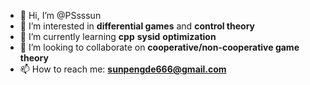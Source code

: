 - 👋 Hi, I’m @PSsssun
- 👀 I’m interested in ****differential games**** and ****control theory****
- 🌱 I’m currently learning ****cpp**** ****sysid**** ****optimization****
- 💞️ I’m looking to collaborate on ****cooperative/non-cooperative game theory****
- 📫 How to reach me: ****sunpengde666@gmail.com****

<!---
PSsssun/PSsssun is a ✨ special ✨ repository because its `README.md` (this file) appears on your GitHub profile.
You can click the Preview link to take a look at your changes.
--->
